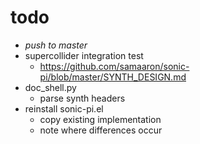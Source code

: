 # todo

- *push to master*
- supercollider integration test
  - https://github.com/samaaron/sonic-pi/blob/master/SYNTH_DESIGN.md
- doc_shell.py
  - parse synth headers
- reinstall sonic-pi.el
  - copy existing implementation
  - note where differences occur

